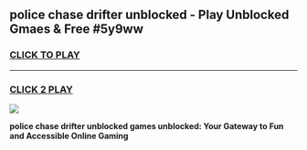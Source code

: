 
## police chase drifter unblocked - Play Unblocked Gmaes & Free #5y9ww
<h3>
<a href="https://news.freeplayer.one?title=police_chase_drifter_unblocked&ref=26F">CLICK TO PLAY</a></h3>
<hr>

<h3>
<a href="https://news.freeplayer.one?title=police_chase_drifter_unblocked&ref=26F">CLICK 2 PLAY</a>
  
</h3>

<a href="https://news.freeplayer.one?title=police_chase_drifter_unblocked&ref=26F/"><img src="https://clearcache.store/games.png"></a>


**police chase drifter unblocked games unblocked: Your Gateway to Fun and Accessible Online Gaming**
